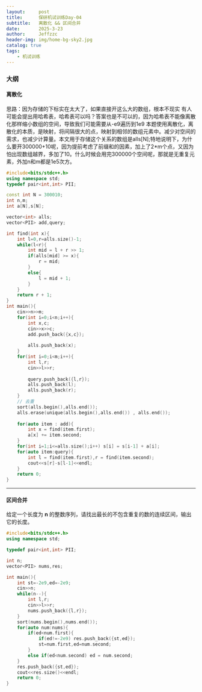 ```yaml
---
layout:     post
title:      保研机试训练Day-04
subtitle:   离散化 && 区间合并
date:       2025-3-23
author:     Jeffzzc
header-img: img/home-bg-sky2.jpg
catalog: true
tags:
    - 机试训练
---
```

### 大纲

#### 离散化

思路：因为存储的下标实在太大了，如果直接开这么大的数组，根本不现实
有人可能会提出用哈希表，哈希表可以吗？答案也是不可以的，因为哈希表不能像离散化那样缩小数组的空间，导致我们可能需要从-e9遍历到1e9
本题使用离散化，离散化的本质，是映射，将间隔很大的点，映射到相邻的数组元素中。减少对空间的需求，也减少计算量。本文用于存储这个关系的数组是alls[N];特地说明下，为什么要开300000+10呢，因为提前考虑了前缀和的因素，加上了2*m个点，又因为怕出现数组越界，多加了10。什么时候会用完300000个空间呢，那就是无重复元素，外加n和m都是1e5次方。

```cpp
#include<bits/stdc++.h>
using namespace std;
typedef pair<int,int> PII;

const int N = 300010;
int n,m;
int a[N],s[N];

vector<int> alls;
vector<PII> add,query;

int find(int x){
    int l=0,r=alls.size()-1;
    while(l<r){
        int mid = l + r >> 1;
        if(alls[mid] >= x){
            r = mid;
        }
        else{
            l = mid + 1;
        }
    }
    return r + 1;
}
int main(){
    cin>>n>>m;
    for(int i=0;i<n;i++){
        int x,c;
        cin>>x>>c;
        add.push_back({x,c});
  
        alls.push_back(x);
    }
    for(int i=0;i<m;i++){
        int l,r;
        cin>>l>>r;
  
        query.push_back({l,r});
        alls.push_back(l);
        alls.push_back(r);
    }
    // 去重
    sort(alls.begin(),alls.end());
    alls.erase(unique(alls.begin(),alls.end()) , alls.end());
  
    for(auto item : add){
        int x = find(item.first);
        a[x] += item.second;
    }
    for(int i=1;i<=alls.size();i++) s[i] = s[i-1] + a[i];
    for(auto item:query){
        int l = find(item.first),r = find(item.second);
        cout<<s[r]-s[l-1]<<endl;
    }
    return 0;
}

```

---

#### 区间合并

给定一个长度为 **n** 的整数序列，请找出最长的不包含重复的数的连续区间，输出它的长度。

```cpp
#include<bits/stdc++.h>
using namespace std;

typedef pair<int,int> PII;

int n;
vector<PII> nums,res;

int main(){
    int st=-2e9,ed=-2e9;
    cin>>n;
    while(n--){
        int l,r;
        cin>>l>>r;
        nums.push_back({l,r});
    }
    sort(nums.begin(),nums.end());
    for(auto num:nums){
        if(ed<num.first){
            if(ed!=-2e9) res.push_back({st,ed});
            st=num.first,ed=num.second;
        }
        else if(ed<num.second) ed = num.second;
    }
    res.push_back({st,ed});
    cout<<res.size()<<endl;
    return 0;
}
```
